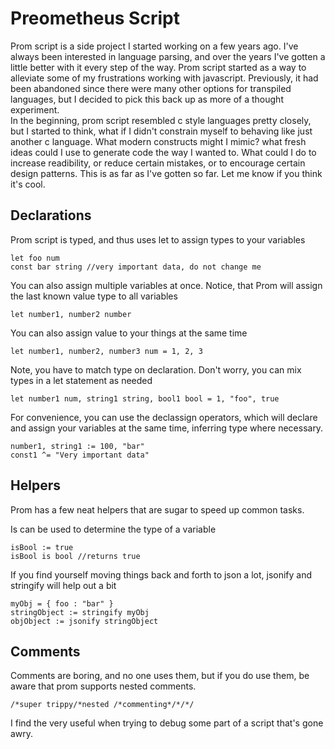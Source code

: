 
# Preometheus Script
Prom script is a side project I started working on a few years ago.  I've always been interested in language parsing, and over the years I've gotten a little better with it every step of the way.
Prom script started as a way to alleviate some of my frustrations working with javascript.  Previously, it had been abandoned since there were many other options for transpiled languages, but I decided to pick this back up as more of a thought experiment.  
In the beginning, prom script resembled c style languages pretty closely, but I started to think, what if I didn't constrain myself to behaving like just another c language.  What modern constructs might I mimic?  what fresh ideas could I use to generate code the way I wanted to.
What could I do to increase readibility, or reduce certain mistakes, or to encourage certain design patterns.  This is as far as I've gotten so far.  Let me know if you think it's cool.  

## Declarations

Prom script is typed, and thus uses let to assign types to your variables
```
let foo num
const bar string //very important data, do not change me
```


You can also assign multiple variables at once.  Notice, that Prom will assign the last known value type to all variables
```
let number1, number2 number
```


You can also assign value to your things at the same time
```
let number1, number2, number3 num = 1, 2, 3
```


Note, you have to match type on declaration. Don't worry, you can mix types in a let statement as needed
```
let number1 num, string1 string, bool1 bool = 1, "foo", true
```


For convenience, you can use the declassign operators, which will declare and assign your variables at the same time, inferring type where necessary.  
```
number1, string1 := 100, "bar"
const1 ^= "Very important data"
```

## Helpers
Prom has a few neat helpers that are sugar to speed up common tasks.

Is can be used to determine the type of a variable
```
isBool := true
isBool is bool //returns true
```

If you find yourself moving things back and forth to json a lot, jsonify and stringify will help out a bit
```
myObj = { foo : "bar" }
stringObject := stringify myObj
objObject := jsonify stringObject
```

## Comments
Comments are boring, and no one uses them, but if you do use them, be aware that prom supports nested comments.
```
/*super trippy/*nested /*commenting*/*/*/
```
I find the very useful when trying to debug some part of a script that's gone awry.
